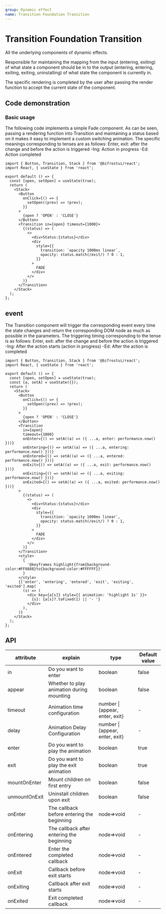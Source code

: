```yaml
---
group: Dynamic effect
name: Transition Foundation Transition
---
```


# Transition Foundation Transition

All the underlying components of dynamic effects.

Responsible for maintaining the mapping from the input (entering, exiting) of what state a component should be in to the output (entering, entering, exiting, exiting, uninstalling) of what state the component is currently in.

The specific rendering is completed by the user after passing the render function to accept the current state of the component.

## Code demonstration

### Basic usage

The following code implements a simple Fade component.
As can be seen, passing a rendering function into Transition and maintaining a status based on it makes it easy to implement a custom switching animation.
The specific meanings corresponding to tenses are as follows:
Enter, exit: after the change and before the action is triggered
-Ing: Action in progress
-Ed: Action completed

```tsx
import { Button, Transition, Stack } from '@bifrostui/react';
import React, { useState } from 'react';

export default () => {
  const [open, setOpen] = useState(true);
  return (
    <Stack>
      <Button
        onClick={() => {
          setOpen((prev) => !prev);
        }}
      >
        {open ? 'OPEN' : 'CLOSE'}
      </Button>
      <Transition in={open} timeout={1000}>
        {(status) => (
          <>
            <div>Status:{status}</div>
            <div
              style={{
                transition: `opacity 1000ms linear`,
                opacity: status.match(/exit/) ? 0 : 1,
              }}
            >
              FADE
            </div>
          </>
        )}
      </Transition>
    </Stack>
  );
};
```

## event

The Transition component will trigger the corresponding event every time the state changes and return the corresponding DOM node as much as possible in the parameters.
The triggering timing corresponding to the tense is as follows:
Enter, exit: after the change and before the action is triggered
-Ing: After the action starts (action in progress)
-Ed: After the action is completed

```tsx
import { Button, Transition, Stack } from '@bifrostui/react';
import React, { useState } from 'react';

export default () => {
  const [open, setOpen] = useState(true);
  const [a, setA] = useState({});
  return (
    <Stack>
      <Button
        onClick={() => {
          setOpen((prev) => !prev);
        }}
      >
        {open ? 'OPEN' : 'CLOSE'}
      </Button>
      <Transition
        in={open}
        timeout={1000}
        onEnter={() => setA((a) => ({ ...a, enter: performance.now() }))}
        onEntering={() => setA((a) => ({ ...a, entering: performance.now() }))}
        onEntered={() => setA((a) => ({ ...a, entered: performance.now() }))}
        onExit={() => setA((a) => ({ ...a, exit: performance.now() }))}
        onExiting={() => setA((a) => ({ ...a, exiting: performance.now() }))}
        onExited={() => setA((a) => ({ ...a, exited: performance.now() }))}
      >
        {(status) => (
          <>
            <div>Status:{status}</div>
            <div
              style={{
                transition: `opacity 1000ms linear`,
                opacity: status.match(/exit/) ? 0 : 1,
              }}
            >
              FADE
            </div>
          </>
        )}
      </Transition>
      <style>
        {
          '@keyframes highlight{from{background-color:#FF8888}to{background:color:#FFFFFF}}'
        }
      </style>
      {['enter', 'entering', 'entered', 'exit', 'exiting', 'exited'].map(
        (s) => (
          <div key={a[s]} style={{ animation: 'highlight 1s' }}>
            {s}: {a[s]?.toFixed(1) || '- '}
          </div>
        ),
      )}
    </Stack>
  );
};
```

## API

| attribute     | explain                                    | type                           | Default value |
| ------------- | ------------------------------------------ | ------------------------------ | ------------- |
| in            | Do you want to enter                       | boolean                        | false         |
| appear        | Whether to play animation during mounting  | boolean                        | false         |
| timeout       | Animation time configuration               | number \|{appear, enter, exit} | -             |
| delay         | Animation Delay Configuration              | number \|{appear, enter, exit} | -             |
| enter         | Do you want to play the animation          | boolean                        | true          |
| exit          | Do you want to play the exit animation     | boolean                        | true          |
| mountOnEnter  | Mount children on first entry              | boolean                        | false         |
| unmountOnExit | Uninstall children upon exit               | boolean                        | false         |
| onEnter       | The callback before entering the beginning | node=>void                     | -             |
| onEntering    | The callback after entering the beginning  | node=>void                     | -             |
| onEntered     | Enter the completed callback               | node=>void                     | -             |
| onExit        | Callback before exit starts                | node=>void                     | -             |
| onExiting     | Callback after exit starts                 | node=>void                     | -             |
| onExited      | Exit completed callback                    | node=>void                     | -             |
